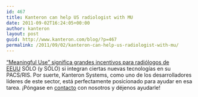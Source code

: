 ```yaml
---
id: 467
title: Kanteron can help US radiologist with MU
date: 2011-09-02T16:24:05+00:00
author: kanteron
layout: post
guid: http://www.kanteron.com/blog/?p=467
permalink: /2011/09/02/kanteron-can-help-us-radiologist-with-mu/
---
```

<a title="http://www.healthimaging.com/index.php?option=com_articles&article=29346" href="http://www.healthimaging.com/index.php?option=com_articles&article=29346" target="_blank">&#8220;Meaningful Use&#8221; significa grandes incentivos para radiólogos de EEUU</a> SÓLO (y SÓLO) si integran ciertas nuevas tecnologías en su PACS/RIS. Por suerte, Kanteron Systems, como uno de los desarrolladores líderes de este sector, está perfectamente posicionado para ayudar en esa tarea. ¡Póngase en <a title="Contact" href="http://www.kanteron.com/blog/es/contact/" target="_blank">contacto</a> con nosotros y déjenos ayudarle!